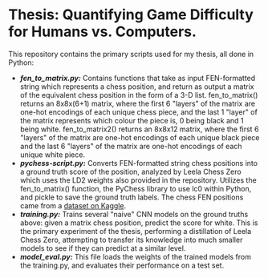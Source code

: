 # Thesis: Quantifying Game Difficulty for Humans vs. Computers.
This repository contains the primary scripts used for my thesis, all done in Python:
* ***fen_to_matrix.py:*** Contains functions that take as input FEN-formatted string which represents a chess position, and return as output a matrix of the equivalent chess position in the form of a 3-D list. fen_to_matrix() returns an 8x8x(6+1) matrix, where the first 6 "layers" of the matrix are one-hot encodings of each unique chess piece, and the last 1 "layer" of the matrix represents which colour the piece is, 0 being black and 1 being white. fen_to_matrix2() returns an 8x8x12 matrix, where the first 6 "layers" of the matrix are one-hot encodings of each unique black piece and the last 6 "layers" of the matrix are one-hot encodings of each unique white piece.
* ***pychess-script.py:*** Converts FEN-formatted string chess positions into a ground truth score of the position, analyzed by Leela Chess Zero which uses the LD2 weights also provided in the repository.  Utilizes the fen_to_matrix() function, the PyChess library to use lc0 within Python, and pickle to save the ground truth labels. The chess FEN positions came from a [dataset on Kaggle](https://www.kaggle.com/datasets/ronakbadhe/chess-evaluations).
* ***training.py:*** Trains several "naive" CNN models on the ground truths above: given a matrix chess position, predict the score for white. This is the primary experiment of the thesis, performing a distillation of Leela Chess Zero, attempting to transfer its knowledge into much smaller models to see if they can predict at a similar level.
* ***model_eval.py:*** This file loads the weights of the trained models from the training.py, and evaluates their performance on a test set. 
